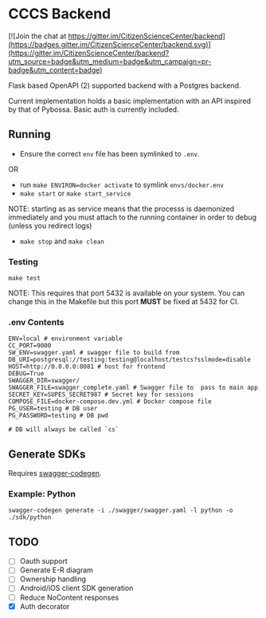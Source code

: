 # CCCS Backend

[![Join the chat at https://gitter.im/CitizenScienceCenter/backend](https://badges.gitter.im/CitizenScienceCenter/backend.svg)](https://gitter.im/CitizenScienceCenter/backend?utm_source=badge&utm_medium=badge&utm_campaign=pr-badge&utm_content=badge)

Flask based OpenAPI (2) supported backend with a Postgres backend.

Current implementation holds a basic implementation with an API inspired by that of Pybossa. Basic auth is currently included.

## Running

* Ensure the correct `env` file has been symlinked to `.env`.

OR

* run `make ENVIRON=docker activate` to symlink `envs/docker.env`
* `make start` or `make start_service`

NOTE: starting as as service means that the processs is daemonized immediately and you must attach to the running container in order to debug (unless you redirect logs)

* `make stop` and `make clean`

### Testing

`make test`

NOTE: This requires that port 5432 is available on your system. You can change this in the Makefile but this port **MUST** be fixed at 5432 for CI.


### .env Contents

```env
ENV=local # environment variable
CC_PORT=9000 
SW_ENV=swagger.yaml # swagger file to build from
DB_URI=postgresql://testing:testing@localhost/testcs?sslmode=disable
HOST=http://0.0.0.0:8081 # host for frontend
DEBUG=True
SWAGGER_DIR=swagger/
SWAGGER_FILE=swagger_complete.yaml # Swagger file to  pass to main app
SECRET_KEY=SUPES_SECRET987 # Secret key for sessions
COMPOSE_FILE=docker-compose.dev.yml # Docker compose file
PG_USER=testing # DB user
PG_PASSWORD=testing # DB pwd

# DB will always be called `cs`
```

## Generate SDKs

Requires [swagger-codegen](https://swagger.io/swagger-codegen/).

### Example: Python

`swagger-codegen generate -i ./swagger/swagger.yaml -l python -o ./sdk/python`

## TODO

* [ ] Oauth support
* [ ] Generate E-R diagram
* [ ] Ownership handling
* [ ] Android/iOS client SDK generation
* [ ] Reduce NoContent responses
* [x] Auth decorator
